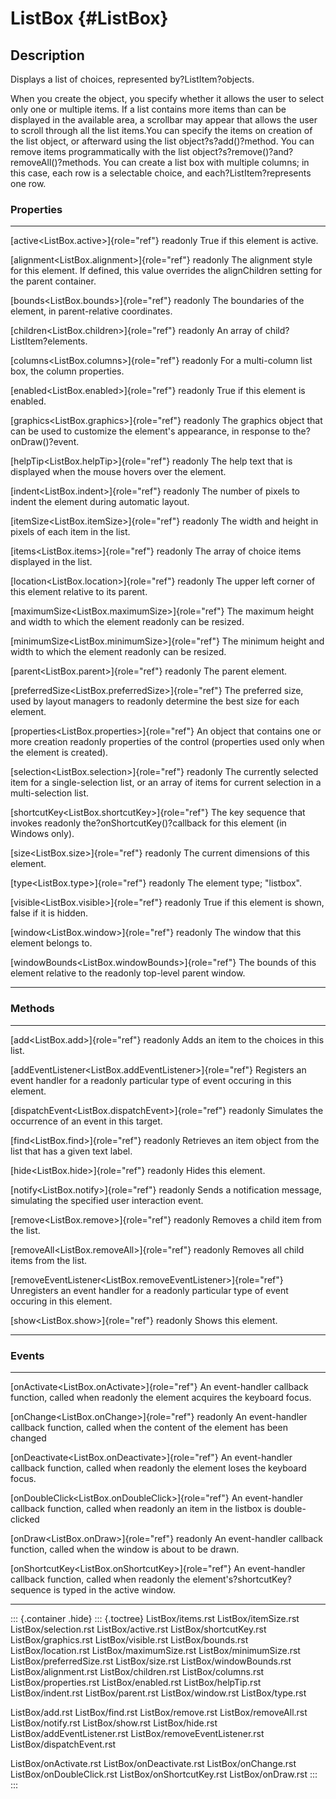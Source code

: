 ListBox {#ListBox}
=======

Description
-----------

Displays a list of choices, represented by?ListItem?objects.

When you create the object, you specify whether it allows the user to
select only one or multiple items. If a list contains more items than
can be displayed in the available area, a scrollbar may appear that
allows the user to scroll through all the list items.You can specify the
items on creation of the list object, or afterward using the list
object?s?add()?method. You can remove items programmatically with the
list object?s?remove()?and?removeAll()?methods. You can create a list
box with multiple columns; in this case, each row is a selectable
choice, and each?ListItem?represents one row.

### Properties

  ------------------------------------------------------ -------------------------------------------------
  [active\<ListBox.active\>]{role="ref"} readonly        True if this element is active.

  [alignment\<ListBox.alignment\>]{role="ref"} readonly  The alignment style for this element. If defined,
                                                         this value overrides the alignChildren setting
                                                         for the parent container.

  [bounds\<ListBox.bounds\>]{role="ref"} readonly        The boundaries of the element, in parent-relative
                                                         coordinates.

  [children\<ListBox.children\>]{role="ref"} readonly    An array of child?ListItem?elements.

  [columns\<ListBox.columns\>]{role="ref"} readonly      For a multi-column list box, the column
                                                         properties.

  [enabled\<ListBox.enabled\>]{role="ref"} readonly      True if this element is enabled.

  [graphics\<ListBox.graphics\>]{role="ref"} readonly    The graphics object that can be used to customize
                                                         the element\'s appearance, in response to
                                                         the?onDraw()?event.

  [helpTip\<ListBox.helpTip\>]{role="ref"} readonly      The help text that is displayed when the mouse
                                                         hovers over the element.

  [indent\<ListBox.indent\>]{role="ref"} readonly        The number of pixels to indent the element during
                                                         automatic layout.

  [itemSize\<ListBox.itemSize\>]{role="ref"} readonly    The width and height in pixels of each item in
                                                         the list.

  [items\<ListBox.items\>]{role="ref"} readonly          The array of choice items displayed in the list.

  [location\<ListBox.location\>]{role="ref"} readonly    The upper left corner of this element relative to
                                                         its parent.

  [maximumSize\<ListBox.maximumSize\>]{role="ref"}       The maximum height and width to which the element
  readonly                                               can be resized.

  [minimumSize\<ListBox.minimumSize\>]{role="ref"}       The minimum height and width to which the element
  readonly                                               can be resized.

  [parent\<ListBox.parent\>]{role="ref"} readonly        The parent element.

  [preferredSize\<ListBox.preferredSize\>]{role="ref"}   The preferred size, used by layout managers to
  readonly                                               determine the best size for each element.

  [properties\<ListBox.properties\>]{role="ref"}         An object that contains one or more creation
  readonly                                               properties of the control (properties used only
                                                         when the element is created).

  [selection\<ListBox.selection\>]{role="ref"} readonly  The currently selected item for a
                                                         single-selection list, or an array of items for
                                                         current selection in a multi-selection list.

  [shortcutKey\<ListBox.shortcutKey\>]{role="ref"}       The key sequence that invokes
  readonly                                               the?onShortcutKey()?callback for this element (in
                                                         Windows only).

  [size\<ListBox.size\>]{role="ref"} readonly            The current dimensions of this element.

  [type\<ListBox.type\>]{role="ref"} readonly            The element type; \"listbox\".

  [visible\<ListBox.visible\>]{role="ref"} readonly      True if this element is shown, false if it is
                                                         hidden.

  [window\<ListBox.window\>]{role="ref"} readonly        The window that this element belongs to.

  [windowBounds\<ListBox.windowBounds\>]{role="ref"}     The bounds of this element relative to the
  readonly                                               top-level parent window.
  ------------------------------------------------------ -------------------------------------------------

### Methods

  ------------------------------------------------------------------ ----------------------------------------
  [add\<ListBox.add\>]{role="ref"} readonly                          Adds an item to the choices in this
                                                                     list.

  [addEventListener\<ListBox.addEventListener\>]{role="ref"}         Registers an event handler for a
  readonly                                                           particular type of event occuring in
                                                                     this element.

  [dispatchEvent\<ListBox.dispatchEvent\>]{role="ref"} readonly      Simulates the occurrence of an event in
                                                                     this target.

  [find\<ListBox.find\>]{role="ref"} readonly                        Retrieves an item object from the list
                                                                     that has a given text label.

  [hide\<ListBox.hide\>]{role="ref"} readonly                        Hides this element.

  [notify\<ListBox.notify\>]{role="ref"} readonly                    Sends a notification message, simulating
                                                                     the specified user interaction event.

  [remove\<ListBox.remove\>]{role="ref"} readonly                    Removes a child item from the list.

  [removeAll\<ListBox.removeAll\>]{role="ref"} readonly              Removes all child items from the list.

  [removeEventListener\<ListBox.removeEventListener\>]{role="ref"}   Unregisters an event handler for a
  readonly                                                           particular type of event occuring in
                                                                     this element.

  [show\<ListBox.show\>]{role="ref"} readonly                        Shows this element.
  ------------------------------------------------------------------ ----------------------------------------

### Events

  ------------------------------------------------------ ------------------------------------------------
  [onActivate\<ListBox.onActivate\>]{role="ref"}         An event-handler callback function, called when
  readonly                                               the element acquires the keyboard focus.

  [onChange\<ListBox.onChange\>]{role="ref"} readonly    An event-handler callback function, called when
                                                         the content of the element has been changed

  [onDeactivate\<ListBox.onDeactivate\>]{role="ref"}     An event-handler callback function, called when
  readonly                                               the element loses the keyboard focus.

  [onDoubleClick\<ListBox.onDoubleClick\>]{role="ref"}   An event-handler callback function, called when
  readonly                                               an item in the listbox is double-clicked

  [onDraw\<ListBox.onDraw\>]{role="ref"} readonly        An event-handler callback function, called when
                                                         the window is about to be drawn.

  [onShortcutKey\<ListBox.onShortcutKey\>]{role="ref"}   An event-handler callback function, called when
  readonly                                               the element\'s?shortcutKey?sequence is typed in
                                                         the active window.
  ------------------------------------------------------ ------------------------------------------------

::: {.container .hide}
::: {.toctree}
ListBox/items.rst ListBox/itemSize.rst ListBox/selection.rst
ListBox/active.rst ListBox/shortcutKey.rst ListBox/graphics.rst
ListBox/visible.rst ListBox/bounds.rst ListBox/location.rst
ListBox/maximumSize.rst ListBox/minimumSize.rst
ListBox/preferredSize.rst ListBox/size.rst ListBox/windowBounds.rst
ListBox/alignment.rst ListBox/children.rst ListBox/columns.rst
ListBox/properties.rst ListBox/enabled.rst ListBox/helpTip.rst
ListBox/indent.rst ListBox/parent.rst ListBox/window.rst
ListBox/type.rst

ListBox/add.rst ListBox/find.rst ListBox/remove.rst
ListBox/removeAll.rst ListBox/notify.rst ListBox/show.rst
ListBox/hide.rst ListBox/addEventListener.rst
ListBox/removeEventListener.rst ListBox/dispatchEvent.rst

ListBox/onActivate.rst ListBox/onDeactivate.rst ListBox/onChange.rst
ListBox/onDoubleClick.rst ListBox/onShortcutKey.rst ListBox/onDraw.rst
:::
:::
